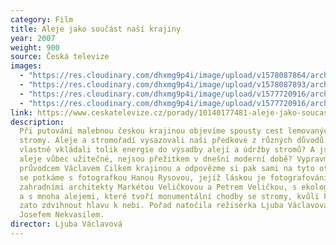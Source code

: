 ```yaml
---
category: Film
title: Aleje jako součást naší krajiny
year: 2007
weight: 900
source: Česká televize
images:
  - "https://res.cloudinary.com/dhxmg9p4i/image/upload/v1578087864/archweb/H.LIBOCHOV%C3%81-_MORAVEC_5_qzarem.jpg"
  - "https://res.cloudinary.com/dhxmg9p4i/image/upload/v1578087893/archweb/T%C5%98E%C5%A0%C5%A4_P1200688_rnwjiv.jpg"
  - "https://res.cloudinary.com/dhxmg9p4i/image/upload/v1577720916/archweb/Screenshot_2019-12-30_16.48.11_egcxj2.jpg"
  - "https://res.cloudinary.com/dhxmg9p4i/image/upload/v1577720916/archweb/Screenshot_2019-12-30_16.47.34_loekb1.jpg"
link: https://www.ceskatelevize.cz/porady/10140177481-aleje-jako-soucast-nasi-krajiny/20756223079
description:
  Při putování malebnou českou krajinou objevíme spousty cest lemovaných
  stromy. Aleje a stromořadí vysazovali naši předkové z různých důvodů. Proč lidé
  vlastně vkládali tolik energie do výsadby alejí a údržby stromů? A jsou dneska tyto
  aleje vůbec užitečné, nejsou přežitkem v dnešní moderní době? Vypravme se tedy s
  průvodcem Václavem Cilkem krajinou a odpovězme si pak sami na tyto otázky. Cestou
  se potkáme s fotografkou Hanou Rysovou, jejíž láskou je fotografování stromů, se
  zahradními architekty Markétou Veličkovou a Petrem Veličkou, s ekologem Jiřím Klimešem
  a s mnoha alejemi, které tvoří monumentální chodby se stromy, kvůli kterým stojí
  zato zdvihnout hlavu k nebi. Pořad natočila režisérka Ljuba Václavová s kameramanem
  Josefem Nekvasilem.
director: Ljuba Václavová
---
```

